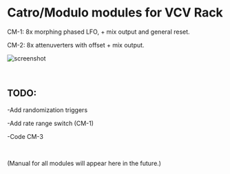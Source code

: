 
# Catro/Modulo modules for VCV Rack

CM-1: 8x morphing phased LFO, + mix output and general reset.

CM-2: 8x attenuverters with offset + mix output.

![screenshot](https://lh3.googleusercontent.com/dc_ptuhNTfjsbiHXxWRWJxJ8-RgaXKq_iiYxdE-0yls-b3ig0SS00hiKOMCGNa_aYBK6KCw_KK7jqA=w1920-h969)

&nbsp;

## TODO:

-Add randomization triggers

-Add rate range switch (CM-1)

-Code CM-3

&nbsp;

(Manual for all modules will appear here in the future.)
